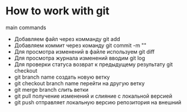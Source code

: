 # How to work with git

main commands

* Добавляем файл через комманду git add
* Добавляем коммит через команду git commit -m ""
* Для просмотра изменений в файле используем git diff
* Для просмотра журнала изменений вводим git log
* Для проверки статуса возврат к предыдущему результату git checkout
* git branch name создать новую ветку
* git checkout branch name перейти на другую ветку
* git merge branch слить ветки
* git pull  получение изменений и слияние с локальной версией
* git push отправляет локальную версию репозитория на внешний